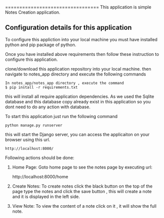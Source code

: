 
=================================
This application is simple Notes Creation application.

Configuration details for this application
------------------------------------------

To configure this appliction into your local machine you must have installed python and pip package of python.

Once you have installed above requirements then follow these instruction to configure this application.

clone/download this application repository into your local machine.
then navigate to notes_app directory and execute the following commands


```
In notes_app/notes_app directory , execute the command
$ pip install -r requirements.txt
```

this will install all require application dependencies.
As we used the Sqlite database and this database copy already exist in this application so you dont need to do any action with database. 

To start this application just run the following command

    python manage.py runserver

this will start the Django server, you can access the applicaiton on your browser using this url.

	http://localhost:8000/


Following actions should be done:

	
1. Home Page: Goto home page to see the notes page by executing url:
	
	http://localhost:8000/home

2. Create Notes: To create notes click the black button on the top of the page
                  type the notes and click the save button , this will create a note
                  and it is displayed in the left side. 
	
3. View Note: To view the content of a note click on it , it will show the full note.	


		
